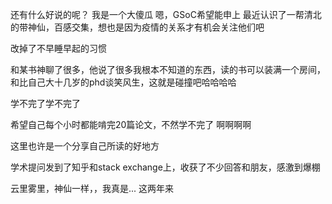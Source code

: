 还有什么好说的呢？
我是一个大傻瓜
嗯，GSoC希望能申上
最近认识了一帮清北的带神仙，百感交集，想也是因为疫情的关系才有机会关注他们吧

改掉了不早睡早起的习惯

和某书神聊了很多，他说了很多我根本不知道的东西，读的书可以装满一个房间，和比自己大十几岁的phd谈笑风生，这就是碰撞吧哈哈哈哈

学不完了学不完了

希望自己每个小时都能啃完20篇论文，不然学不完了 啊啊啊啊

这里也许是一个分享自己所读的好地方

学术提问发到了知乎和stack exchange上，收获了不少回答和朋友，感激到爆棚

云里雾里，神仙一样，，我真是... 这两年来
